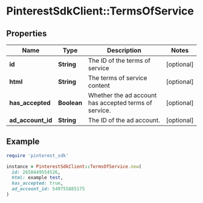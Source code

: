 # PinterestSdkClient::TermsOfService

## Properties

| Name | Type | Description | Notes |
| ---- | ---- | ----------- | ----- |
| **id** | **String** | The ID of the terms of service | [optional] |
| **html** | **String** | The terms of service content | [optional] |
| **has_accepted** | **Boolean** | Whether the ad account has accepted terms of service. | [optional] |
| **ad_account_id** | **String** | The ID of the ad account. | [optional] |

## Example

```ruby
require 'pinterest_sdk'

instance = PinterestSdkClient::TermsOfService.new(
  id: 2650449554526,
  html: example test,
  has_accepted: true,
  ad_account_id: 549755885175
)
```

